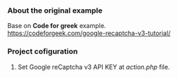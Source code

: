 ### About the original example
Base on **Code for greek** example.  
https://codeforgeek.com/google-recaptcha-v3-tutorial/

### Project cofiguration
1. Set Google reCaptcha v3 API KEY at *action.php* file.